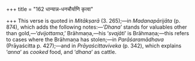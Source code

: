 +++
title = "162 धान्यान्न-धनचौर्याणि कृत्वा"

+++
This verse is quoted in *Mitākṣarā* (3. 265);—in *Madanapārijāta* (p.
874), which adds the following notes:—‘*Dhana*’ stands for valuables
other than gold,—‘*dvijottama*,’ Brāhmaṇa,—his ‘*svajāti*’ is
Brāhmaṇa;—this refers to cases where the Brāhmaṇa has stolen;—in
*Parāśaramādhava* (Prāyaścitta p. 427);—and in *Prāyaścittaviveka* (p.
342), which explains ‘*anna*’ as *cooked* food, and ‘*dhana*’ as cattle.


